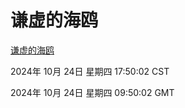 # 谦虚的海鸥
[谦虚的海鸥](http://219.139.199.238:56308/qxdho/course/base/hotlink/index.php)

2024年 10月 24日 星期四 17:50:02 CST

2024年 10月 24日 星期四 09:50:02 GMT
